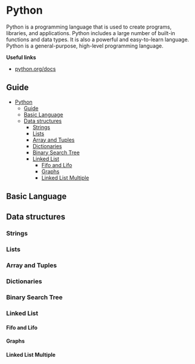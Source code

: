 # Python

Python is a programming language that is used to create programs, libraries, and applications. Python includes a large number of built-in functions and data types. It is also a powerful and easy-to-learn language. Python is a general-purpose, high-level programming language.

**Useful links**

- [python.org/docs](https://www.python.org/doc)

## Guide

- [Python](#python)
  - [Guide](#guide)
  - [Basic Language](#basic-language)
  - [Data structures](#data-structures)
    - [Strings](#strings)
    - [Lists](#lists)
    - [Array and Tuples](#array-and-tuples)
    - [Dictionaries](#dictionaries)
    - [Binary Search Tree](#binary-search-tree)
    - [Linked List](#linked-list)
      - [Fifo and Lifo](#fifo-and-lifo)
      - [Graphs](#graphs)
      - [Linked List Multiple](#linked-list-multiple)

## Basic Language

## Data structures

### Strings

### Lists

### Array and Tuples

### Dictionaries

### Binary Search Tree

### Linked List

#### Fifo and Lifo

#### Graphs

#### Linked List Multiple
